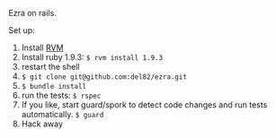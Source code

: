 Ezra on rails.

Set up:

1. Install [RVM](https://rvm.io/)
2. Install ruby 1.9.3: `$ rvm install 1.9.3`
3. restart the shell
4. `$ git clone git@github.com:del82/ezra.git`
5. `$ bundle install`
6. run the tests:
   `$ rspec`
7. If you like, start guard/spork to detect code changes and run tests automatically.
`$ guard`
8. Hack away


